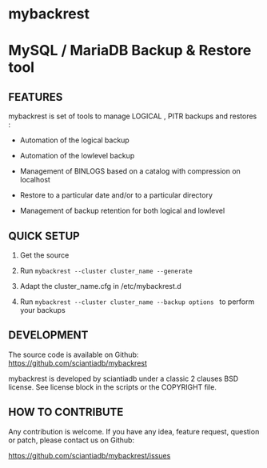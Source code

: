 
# mybackrest 

MySQL / MariaDB Backup & Restore tool
==================================================


FEATURES
--------


mybackrest is set of tools to manage LOGICAL , PITR backups and
restores :

- Automation of the logical backup

- Automation of the lowlevel backup

- Management of BINLOGS based on a catalog with compression on localhost

- Restore to a particular date and/or to a particular directory

- Management of backup retention for both logical and lowlevel


QUICK SETUP
-----------

1. Get the source

2. Run `mybackrest --cluster cluster_name --generate`

3. Adapt the cluster_name.cfg in /etc/mybackrest.d

4. Run `mybackrest --cluster cluster_name --backup options ` to perform your backups



DEVELOPMENT
-----------

The source code is available on Github: https://github.com/sciantiadb/mybackrest

mybackrest is developed by sciantiadb under a classic 2 clauses BSD license. See
license block in the scripts or the COPYRIGHT file.

HOW TO CONTRIBUTE
-----------------

Any contribution is welcome. If you have any idea, feature request,
question or patch, please contact us on Github:

https://github.com/sciantiadb/mybackrest/issues
